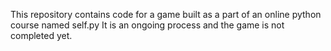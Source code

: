 This repository contains code for a game built as a part of an online python course named self.py
It is an ongoing process and the game is not completed yet.

